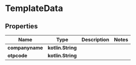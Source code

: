 
# TemplateData

## Properties
Name | Type | Description | Notes
------------ | ------------- | ------------- | -------------
**companyname** | **kotlin.String** |  | 
**otpcode** | **kotlin.String** |  | 



